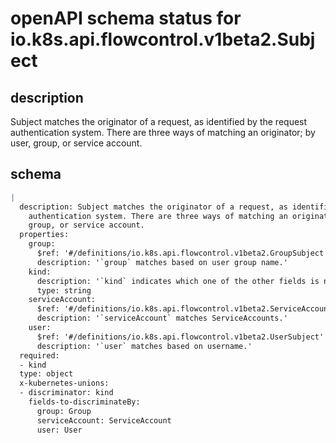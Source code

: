 # openAPI schema status for io.k8s.api.flowcontrol.v1beta2.Subject

## description

Subject matches the originator of a request, as identified by the request authentication system. There are three ways of matching an originator; by user, group, or service account.

## schema

```yaml
|
  description: Subject matches the originator of a request, as identified by the request
    authentication system. There are three ways of matching an originator; by user,
    group, or service account.
  properties:
    group:
      $ref: '#/definitions/io.k8s.api.flowcontrol.v1beta2.GroupSubject'
      description: '`group` matches based on user group name.'
    kind:
      description: '`kind` indicates which one of the other fields is non-empty. Required'
      type: string
    serviceAccount:
      $ref: '#/definitions/io.k8s.api.flowcontrol.v1beta2.ServiceAccountSubject'
      description: '`serviceAccount` matches ServiceAccounts.'
    user:
      $ref: '#/definitions/io.k8s.api.flowcontrol.v1beta2.UserSubject'
      description: '`user` matches based on username.'
  required:
  - kind
  type: object
  x-kubernetes-unions:
  - discriminator: kind
    fields-to-discriminateBy:
      group: Group
      serviceAccount: ServiceAccount
      user: User

```
